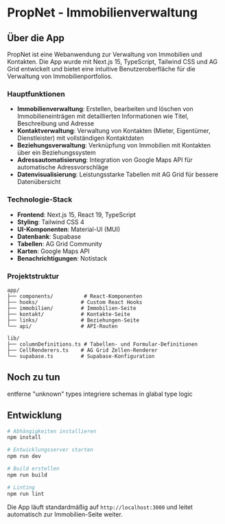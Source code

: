 # PropNet - Immobilienverwaltung

## Über die App

PropNet ist eine Webanwendung zur Verwaltung von Immobilien und Kontakten. Die App wurde mit Next.js 15, TypeScript, Tailwind CSS und AG Grid entwickelt und bietet eine intuitive Benutzeroberfläche für die Verwaltung von Immobilienportfolios.

### Hauptfunktionen

- **Immobilienverwaltung**: Erstellen, bearbeiten und löschen von Immobilieneinträgen mit detaillierten Informationen wie Titel, Beschreibung und Adresse
- **Kontaktverwaltung**: Verwaltung von Kontakten (Mieter, Eigentümer, Dienstleister) mit vollständigen Kontaktdaten
- **Beziehungsverwaltung**: Verknüpfung von Immobilien mit Kontakten über ein Beziehungssystem
- **Adressautomatisierung**: Integration von Google Maps API für automatische Adressvorschläge
- **Datenvisualisierung**: Leistungsstarke Tabellen mit AG Grid für bessere Datenübersicht

### Technologie-Stack

- **Frontend**: Next.js 15, React 19, TypeScript
- **Styling**: Tailwind CSS 4
- **UI-Komponenten**: Material-UI (MUI)
- **Datenbank**: Supabase
- **Tabellen**: AG Grid Community
- **Karten**: Google Maps API
- **Benachrichtigungen**: Notistack

### Projektstruktur

```
app/
├── components/          # React-Komponenten
├── hooks/              # Custom React Hooks
├── immobilien/         # Immobilien-Seite
├── kontakt/            # Kontakte-Seite
├── links/              # Beziehungen-Seite
└── api/                # API-Routen

lib/
├── columnDefinitions.ts # Tabellen- und Formular-Definitionen
├── CellRenderers.ts    # AG Grid Zellen-Renderer
└── supabase.ts         # Supabase-Konfiguration
```

## Noch zu tun

entferne "unknown" types
integriere schemas in glabal type logic

## Entwicklung

```bash
# Abhängigkeiten installieren
npm install

# Entwicklungsserver starten
npm run dev

# Build erstellen
npm run build

# Linting
npm run lint
```

Die App läuft standardmäßig auf `http://localhost:3000` und leitet automatisch zur Immobilien-Seite weiter.
